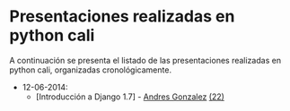 # Presentaciones realizadas en python cali

A continuación se presenta el listado de las presentaciones realizadas en python cali,
organizadas cronológicamente.

* 12-06-2014:
  * [Introducción a Django 1.7] - [Andres Gonzalez](https://github.com/andresgz) [(22)](https://www.meetup.com/Python-Cali/events/208759052/)
